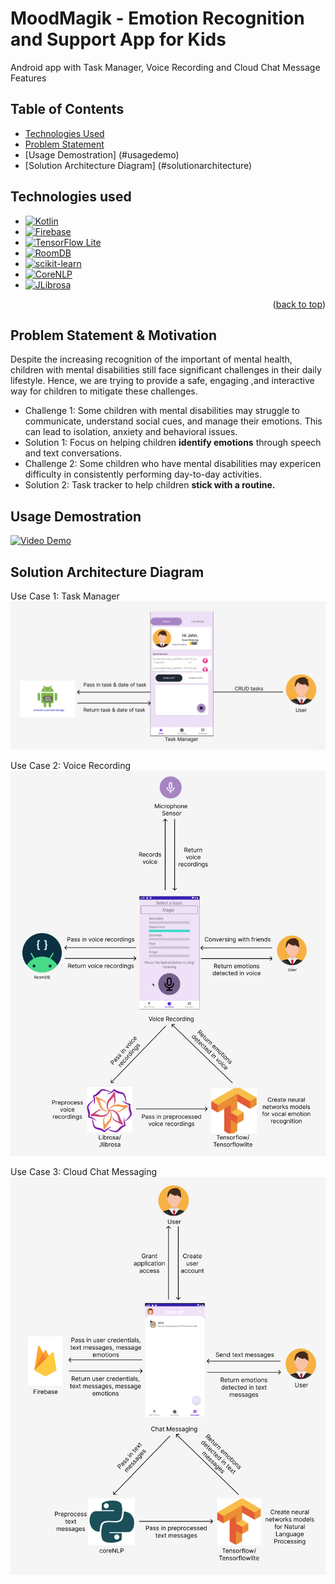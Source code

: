 # MoodMagik - Emotion Recognition and Support App for Kids
Android app with Task Manager, Voice Recording and Cloud Chat Message Features
## Table of Contents
- [Technologies Used](#technologiesused)
- [Problem Statement](#problemstatement)
- [Usage Demostration] (#usagedemo)
- [Solution Architecture Diagram] (#solutionarchitecture)

## Technologies used <a name="technologiesused"></a>

* [![Kotlin][Kotlin]][Kotlin-url]
* [![Firebase][Firebase]][Firebase-url]
* [![TensorFlow Lite][TensorFlow-Lite]][TensorFlow-Lite-url]
* [![RoomDB][RoomDB]][RoomDB-url]
* [![scikit-learn][scikit-learn]][scikit-learn-url]
* [![CoreNLP][CoreNLP]][CoreNLP-url]
* [![JLibrosa][JLibrosa]][JLibrosa-url]

<p align="right">(<a href="#readme-top">back to top</a>)</p>

## Problem Statement & Motivation <a name="problemstatement"></a>

Despite the increasing recognition of the important of mental health, children with mental disabilities still face significant challenges in their daily lifestyle. Hence, we are trying to provide a safe, engaging ,and interactive way for children to mitigate these challenges.

- Challenge 1: Some children with mental disabilities may struggle to communicate, understand social cues, and manage their emotions. This can lead to isolation, anxiety and behavioral issues.
- Solution 1: Focus on helping children **identify emotions** through speech and text conversations.
- Challenge 2: Some children who have mental disabilities may expericen difficulty in consistently performing day-to-day activities.
- Solution 2: Task tracker to help children **stick with a routine.**

## Usage Demostration <a name="usagedemo"></a>
[![Video Demo](https://img.youtube.com/vi/EGBVHFYQKZk/0.jpg)](https://www.youtube.com/watch?v=EGBVHFYQKZk)

## Solution Architecture Diagram <a name="solutionarchitecture"></a>
Use Case 1: Task Manager
![Use Case 1](usecase1.png)

Use Case 2: Voice Recording
![Use Case 2](usecase2.png)

Use Case 3: Cloud Chat Messaging
![Use Case 3](usecase3.png)

<!-- links -->

[JLibrosa]: https://img.shields.io/badge/JLibrosa-FF3399?style=for-the-badge&logo=java&logoColor=white
[JLibrosa-url]: https://github.com/romanowski/JLibrosa

[TensorFlow-Lite]: https://img.shields.io/badge/TensorFlow%20Lite-FF6F00?style=for-the-badge&logo=tensorflow&logoColor=white
[TensorFlow-Lite-url]: https://www.tensorflow.org/lite

[RoomDB]: https://img.shields.io/badge/RoomDB-FF6F00?style=for-the-badge&logo=android&logoColor=white
[RoomDB-url]: https://developer.android.com/training/data-storage/room

[scikit-learn]: https://img.shields.io/badge/scikit--learn-F7931E?style=for-the-badge&logo=scikit-learn&logoColor=white
[scikit-learn-url]: https://scikit-learn.org/

[CoreNLP]: https://img.shields.io/badge/CoreNLP-1B95E0?style=for-the-badge&logo=java&logoColor=white
[CoreNLP-url]: https://stanfordnlp.github.io/CoreNLP/

[Kotlin]: https://img.shields.io/badge/Kotlin-7F52FF?style=for-the-badge&logo=kotlin&logoColor=white
[Kotlin-url]: https://kotlinlang.org/

[Firebase]: https://img.shields.io/badge/Firebase-FFCA28?style=for-the-badge&logo=firebase&logoColor=black
[Firebase-url]: https://firebase.google.com/
